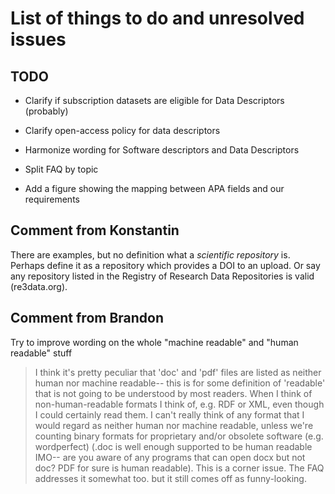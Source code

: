 List of things to do and unresolved issues
==========================================

TODO
----

- Clarify if subscription datasets are eligible for Data Descriptors (probably)

- Clarify open-access policy for data descriptors

- Harmonize wording for Software descriptors and Data Descriptors

- Split FAQ by topic

- Add a figure showing the mapping between APA fields and our requirements



Comment from Konstantin
-----------------------

There are examples, but no definition what a *scientific repository* is. Perhaps define it as a repository which provides a DOI to an upload. Or say any repository listed in the Registry of Research Data Repositories is valid (re3data.org).


Comment from Brandon
--------------------

Try to improve wording on the whole "machine readable" and "human readable" stuff

> I think it's pretty peculiar that 'doc' and 'pdf' files are listed as neither human nor machine readable-- this is for some definition of 'readable' that is not going to be understood by most readers.  When I think of non-human-readable formats I think of, e.g. RDF or XML, even though I could certainly read them. I can't really think of any format that I would regard as neither human nor machine readable, unless we're counting binary formats for proprietary and/or obsolete software (e.g. wordperfect) (.doc is well enough supported to be human readable IMO-- are you aware of any programs that can open docx but not doc? PDF for sure is human readable). This is a corner issue. The FAQ addresses it somewhat too. but it still comes off as funny-looking.

